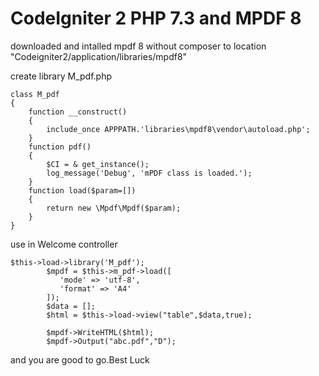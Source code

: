 # CodeIgniter 2 PHP 7.3 and MPDF 8
downloaded and intalled mpdf 8 without composer to location "Codeigniter2/application/libraries/mpdf8"

create library M_pdf.php 
```
class M_pdf 
{ 
    function __construct()
    { 
        include_once APPPATH.'libraries\mpdf8\vendor\autoload.php'; 
    } 
    function pdf()
    { 
        $CI = & get_instance(); 
        log_message('Debug', 'mPDF class is loaded.'); 
    } 
    function load($param=[])
    { 
        return new \Mpdf\Mpdf($param); 
    } 
}
```

use in Welcome controller
```
$this->load->library('M_pdf');
		$mpdf = $this->m_pdf->load([
		   'mode' => 'utf-8',
		   'format' => 'A4'
		]);
		$data = [];
		$html = $this->load->view("table",$data,true);

		$mpdf->WriteHTML($html);
		$mpdf->Output("abc.pdf","D");
```

and you are good to go.Best Luck	